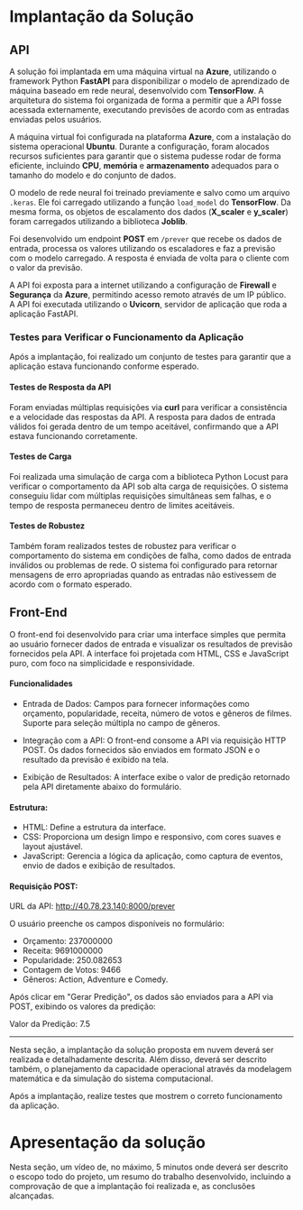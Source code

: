 # Implantação da Solução

## API

A solução foi implantada em uma máquina virtual na **Azure**, utilizando o framework Python **FastAPI** para disponibilizar o modelo de aprendizado de máquina baseado em rede neural, desenvolvido com **TensorFlow**. A arquitetura do sistema foi organizada de forma a permitir que a API fosse acessada externamente, executando previsões de acordo com as entradas enviadas pelos usuários.

A máquina virtual foi configurada na plataforma **Azure**, com a instalação do sistema operacional **Ubuntu**. Durante a configuração, foram alocados recursos suficientes para garantir que o sistema pudesse rodar de forma eficiente, incluindo **CPU**, **memória** e **armazenamento** adequados para o tamanho do modelo e do conjunto de dados.

O modelo de rede neural foi treinado previamente e salvo como um arquivo `.keras`. Ele foi carregado utilizando a função `load_model` do **TensorFlow**. Da mesma forma, os objetos de escalamento dos dados (**X_scaler** e **y_scaler**) foram carregados utilizando a biblioteca **Joblib**.

Foi desenvolvido um endpoint **POST** em `/prever` que recebe os dados de entrada, processa os valores utilizando os escaladores e faz a previsão com o modelo carregado. A resposta é enviada de volta para o cliente com o valor da previsão.

A API foi exposta para a internet utilizando a configuração de **Firewall** e **Segurança** da **Azure**, permitindo acesso remoto através de um IP público. A API foi executada utilizando o **Uvicorn**, servidor de aplicação que roda a aplicação FastAPI.

### Testes para Verificar o Funcionamento da Aplicação

Após a implantação, foi realizado um conjunto de testes para garantir que a aplicação estava funcionando conforme esperado.

#### Testes de Resposta da API
Foram enviadas múltiplas requisições via **curl** para verificar a consistência e a velocidade das respostas da API. A resposta para dados de entrada válidos foi gerada dentro de um tempo aceitável, confirmando que a API estava funcionando corretamente.

#### Testes de Carga
Foi realizada uma simulação de carga com a biblioteca Python Locust para verificar o comportamento da API sob alta carga de requisições. O sistema conseguiu lidar com múltiplas requisições simultâneas sem falhas, e o tempo de resposta permaneceu dentro de limites aceitáveis.

#### Testes de Robustez
Também foram realizados testes de robustez para verificar o comportamento do sistema em condições de falha, como dados de entrada inválidos ou problemas de rede. O sistema foi configurado para retornar mensagens de erro apropriadas quando as entradas não estivessem de acordo com o formato esperado.


## Front-End
O front-end foi desenvolvido para criar uma interface simples que permita ao usuário fornecer dados de entrada e visualizar os resultados de previsão fornecidos pela API. A interface foi projetada com HTML, CSS e JavaScript puro, com foco na simplicidade e responsividade.

#### Funcionalidades

* Entrada de Dados: 
Campos para fornecer informações como orçamento, popularidade, receita, número de votos e gêneros de filmes.
Suporte para seleção múltipla no campo de gêneros.

* Integração com a API: O front-end consome a API via requisição HTTP POST. Os dados fornecidos são enviados em formato JSON e o resultado da previsão é exibido na tela.

* Exibição de Resultados: A interface exibe o valor de predição retornado pela API diretamente abaixo do formulário.

#### Estrutura:
* HTML: Define a estrutura da interface.
* CSS: Proporciona um design limpo e responsivo, com cores suaves e layout ajustável.
* JavaScript: Gerencia a lógica da aplicação, como captura de eventos, envio de dados e exibição de resultados.

#### Requisição POST:

URL da API: http://40.78.23.140:8000/prever

O usuário preenche os campos disponíveis no formulário:

* Orçamento: 237000000
* Receita: 9691000000
* Popularidade: 250.082653
* Contagem de Votos: 9466
* Gêneros: Action, Adventure e Comedy.
  
Após clicar em "Gerar Predição", os dados são enviados para a API via POST, exibindo os valores da predição:

Valor da Predição: 7.5



---
Nesta seção, a implantação da solução proposta em nuvem deverá ser realizada e detalhadamente descrita. Além disso, deverá ser descrito também, o planejamento da capacidade operacional através da modelagem matemática e da simulação do sistema computacional.

Após a implantação, realize testes que mostrem o correto funcionamento da aplicação.

# Apresentação da solução

Nesta seção, um vídeo de, no máximo, 5 minutos onde deverá ser descrito o escopo todo do projeto, um resumo do trabalho desenvolvido, incluindo a comprovação de que a implantação foi realizada e, as conclusões alcançadas.


